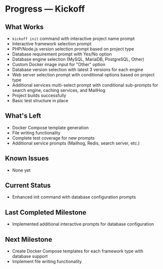 # Progress — Kickoff

## What Works
- `kickoff init` command with interactive project name prompt
- Interactive framework selection prompt
- PHP/Node.js version selection prompt based on project type
- Database requirement prompt with Yes/No option
- Database engine selection (MySQL, MariaDB, PostgreSQL, Other)
- Custom Docker image input for "Other" option
- Database version selection with latest 3 versions for each engine
- Web server selection prompt with conditional options based on project type
- Additional services multi-select prompt with conditional sub-prompts for search engine, caching services, and MailHog
- Project builds successfully
- Basic test structure in place

## What's Left
- Docker Compose template generation
- File writing functionality
- Complete test coverage for new prompts
- Additional service prompts (Mailhog, Redis, search server, etc.)

## Known Issues
- None yet

## Current Status
- Enhanced init command with database configuration prompts

## Last Completed Milestone
- Implemented additional interactive prompts for database configuration

## Next Milestone
- Create Docker Compose templates for each framework type with database support
- Implement file writing functionality
